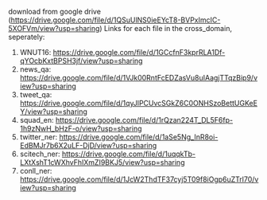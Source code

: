 download from google drive (https://drive.google.com/file/d/1QSuUlNS0ieEYcT8-BVPxImcIC-5XOFVm/view?usp=sharing)
Links for each file in the cross_domain, seperately:
1. WNUT16: https://drive.google.com/file/d/1GCcfnF3kprRLA1Df-qYOcbKxtBPSH3jf/view?usp=sharing
2. news_qa: https://drive.google.com/file/d/1VJk00RntFcEDZasVu8uIAagjTTqzBip9/view?usp=sharing
3. tweet_qa: https://drive.google.com/file/d/1qyJlPCUvcSGkZ6C0ONHSzoBettUGKeEY/view?usp=sharing
4. squad_en: https://drive.google.com/file/d/1rQzan224T_DL5F6fp-1h9zNwH_bHzF-o/view?usp=sharing
5. twitter_ner: https://drive.google.com/file/d/1aSe5Ng_InR8oi-EdBMJr7b6X2uLF-DjD/view?usp=sharing
6. scitech_ner: https://drive.google.com/file/d/1uqqkTb-LXtXshT1cWXhvFhIXmZI9BKJ5/view?usp=sharing
7. conll_ner: https://drive.google.com/file/d/1JcW2ThdTF37cyj5T09f8iOgp6uZTrl70/view?usp=sharing
